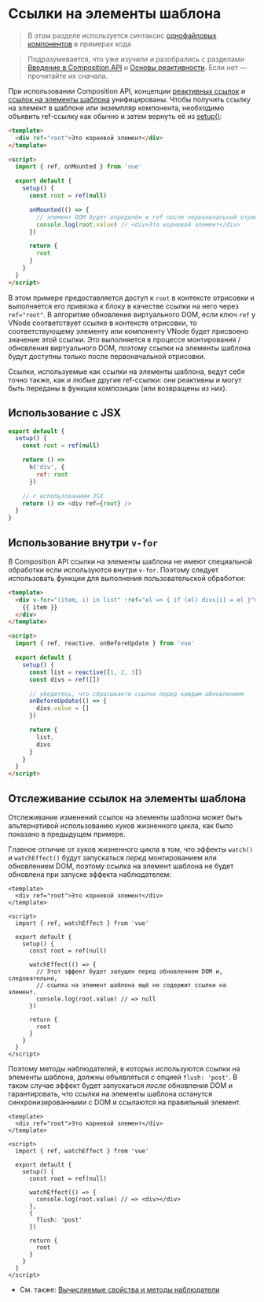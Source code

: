 # Ссылки на элементы шаблона

> В этом разделе используется синтаксис [однофайловых компонентов](single-file-component.md) в примерах кода

> Подразумевается, что уже изучили и разобрались с разделами [Введение в Composition API](composition-api-introduction.md) и [Основы реактивности](reactivity-fundamentals.md). Если нет — прочитайте их сначала.

При использовании Composition API, концепции [реактивных ссылок](reactivity-fundamentals.md#создание-автономных-ссылок-на-реактивные-значения) и [ссылок на элементы шаблона](component-template-refs.md) унифицированы. Чтобы получить ссылку на элемент в шаблоне или экземпляр компонента, необходимо объявить ref-ссылку как обычно и затем вернуть её из [setup()](composition-api-setup.md):

```html
<template>
  <div ref="root">Это корневой элемент</div>
</template>

<script>
  import { ref, onMounted } from 'vue'

  export default {
    setup() {
      const root = ref(null)

      onMounted(() => {
        // элемент DOM будет определён в ref после первоначальной отрисовки
        console.log(root.value) // <div>Это корневой элемент</div>
      })

      return {
        root
      }
    }
  }
</script>
```

В этом примере предоставляется доступ к `root` в контексте отрисовки и выполняется его привязка к блоку в качестве ссылки на него через `ref="root"`. В алгоритме обновления виртуального DOM, если ключ `ref` у VNode соответствует ссылке в контексте отрисовки, то соответствующему элементу или компоненту VNode будет присвоено значение этой ссылки. Это выполняется в процессе монтирования / обновления виртуального DOM, поэтому ссылки на элементы шаблона будут доступны только после первоначальной отрисовки.

Ссылки, используемые как ссылки на элементы шаблона, ведут себя точно также, как и любые другие ref-ссылки: они реактивны и могут быть переданы в функции композиции (или возвращены из них).

## Использование с JSX

```js
export default {
  setup() {
    const root = ref(null)

    return () =>
      h('div', {
        ref: root
      })

    // с использованием JSX
    return () => <div ref={root} />
  }
}
```

## Использование внутри `v-for`

В Composition API ссылки на элементы шаблона не имеют специальной обработки если используются внутри `v-for`. Поэтому следует использовать функции для выполнения пользовательской обработки:

```html
<template>
  <div v-for="(item, i) in list" :ref="el => { if (el) divs[i] = el }">
    {{ item }}
  </div>
</template>

<script>
  import { ref, reactive, onBeforeUpdate } from 'vue'

  export default {
    setup() {
      const list = reactive([1, 2, 3])
      const divs = ref([])

      // убедитесь, что сбрасываете ссылки перед каждым обновлением
      onBeforeUpdate(() => {
        divs.value = []
      })

      return {
        list,
        divs
      }
    }
  }
</script>
```

## Отслеживание ссылок на элементы шаблона

Отслеживание изменений ссылок на элементы шаблона может быть альтернативой использованию хуков жизненного цикла, как было показано в предыдущем примере.

Главное отличие от хуков жизненного цикла в том, что эффекты `watch()` и `watchEffect()` будут запускаться *перед* монтированием или обновлением DOM, поэтому ссылка на элемент шаблона не будет обновлена при запуске эффекта наблюдателем:

```vue{12-16}
<template>
  <div ref="root">Это корневой элемент</div>
</template>

<script>
  import { ref, watchEffect } from 'vue'

  export default {
    setup() {
      const root = ref(null)

      watchEffect(() => {
        // Этот эффект будет запущен перед обновлением DOM и, следовательно,
        // ссылка на элемент шаблона ещё не содержит ссылки на элемент.
        console.log(root.value) // => null
      })

      return {
        root
      }
    }
  }
</script>
```

Поэтому методы наблюдателей, в которых используются ссылки на элементы шаблона, должны объявляться с опцией `flush: 'post'`. В таком случае эффект будет запускаться *после* обновления DOM и гарантировать, что ссылки на элементы шаблона останутся синхронизированными с DOM и ссылаются на правильный элемент.

```vue{12-17}
<template>
  <div ref="root">Это корневой элемент</div>
</template>

<script>
  import { ref, watchEffect } from 'vue'

  export default {
    setup() {
      const root = ref(null)

      watchEffect(() => {
        console.log(root.value) // => <div></div>
      }, 
      {
        flush: 'post'
      })

      return {
        root
      }
    }
  }
</script>
```

* См. также: [Вычисляемые свойства и методы наблюдатели](reactivity-computed-watchers.md#синхронизация-времени-очистки-эффектов)
